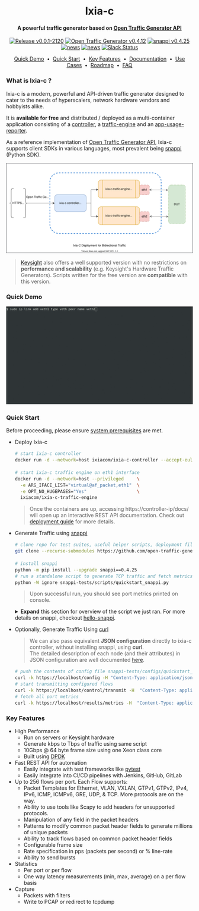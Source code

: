 <h1 align="center">
  <br>
  Ixia-c
  <br>
</h1>

<h4 align="center">
  A powerful traffic generator based on <a href="https://github.com/open-traffic-generator/models" target="_blank">Open Traffic Generator API</a>
</h4>

<p align="center">
  <a href="https://hub.docker.com/r/ixiacom/ixia-c-controller/tags"><img alt="Release v0.0.1-2120" src="https://img.shields.io/badge/release-v0.0.1--2120-brightgreen"></a>
  <a href="https://redocly.github.io/redoc/?url=https://github.com/open-traffic-generator/models/releases/download/v0.4.12/openapi.yaml"><img alt="Open Traffic Generator v0.4.12" src="https://img.shields.io/badge/open--traffic--generator-v0.4.12-brightgreen"></a>
  <a href="https://pypi.org/project/snappi/0.4.25"><img alt="snappi v0.4.25" src="https://img.shields.io/badge/snappi-v0.4.25-brightgreen"></a>
  <a href="docs/news.md"><img alt="news" src="https://img.shields.io/badge/-news-blue?logo=github"></a>
  <a href="docs/contribute.md"><img alt="news" src="https://img.shields.io/badge/-contribute-blue?logo=github"></a>
  <a href="docs/support.md"><img alt="Slack Status" src="https://img.shields.io/badge/slack-support-blue?logo=slack"></a>
</p>

<p align="center">
  <a href="#quick-demo">Quick Demo</a> &nbsp;•&nbsp;
  <a href="#quick-start">Quick Start</a> &nbsp;•&nbsp;
  <a href="#key-features">Key Features</a> &nbsp;•&nbsp;
  <a href="docs/readme.md">Documentation</a> &nbsp;•&nbsp;
  <a href="docs/usecases.md">Use Cases</a> &nbsp;•&nbsp;
  <a href="docs/roadmap.md">Roadmap</a> &nbsp;•&nbsp;
  <a href="docs/faq.md">FAQ</a>
  <br>
</p>

### What is Ixia-c ?

Ixia-c is a modern, powerful and API-driven traffic generator designed to cater to the needs of hyperscalers, network hardware vendors and hobbyists alike.

It is **available for free** and distributed / deployed as a multi-container application consisting of a [controller](https://hub.docker.com/r/ixiacom/ixia-c-controller), a [traffic-engine](https://hub.docker.com/r/ixiacom/ixia-c-traffic-engine) and an [app-usage-reporter](https://hub.docker.com/r/ixiacom/ixia-c-app-usage-reporter).

As a reference implementation of [Open Traffic Generator API](https://github.com/open-traffic-generator/models), Ixia-c supports client SDKs in various languages, most prevalent being [snappi](https://pypi.org/project/snappi/) (Python SDK).

<p align="center">
<img src="docs/res/ixia-c.drawio.svg" alt="Ixia-c Deployment for Bidirectional Traffic">
</p>

> [Keysight](https://www.keysight.com) also offers a well supported version with no restrictions on **performance and scalability** (e.g. Keysight's Hardware Traffic Generators). Scripts written for the free version are **compatible** with this version.

### Quick Demo

<p align="center">
<img src="docs/res/quick-demo.gif" alt="Quick Demo">
</p>

### Quick Start

Before proceeding, please ensure [system prerequisites](docs/prerequisites.md) are met.

* Deploy Ixia-c

  ```bash
  # start ixia-c controller
  docker run -d --network=host ixiacom/ixia-c-controller --accept-eula

  # start ixia-c traffic engine on eth1 interface
  docker run -d --network=host --privileged     \
    -e ARG_IFACE_LIST="virtual@af_packet,eth1"  \
    -e OPT_NO_HUGEPAGES="Yes"                   \
    ixiacom/ixia-c-traffic-engine
  ```

  > Once the containers are up, accessing https://controller-ip/docs/ will open up an interactive REST API documentation. Check out [deployment guide](docs/deployments.md) for more details.

* Generate Traffic using [snappi](https://pypi.org/project/snappi/)

  ```bash
  # clone repo for test suites, useful helper scripts, deployment files, etc.
  git clone --recurse-submodules https://github.com/open-traffic-generator/ixia-c && cd ixia-c

  # install snappi
  python -m pip install --upgrade snappi==0.4.25
  # run a standalone script to generate TCP traffic and fetch metrics
  python -W ignore snappi-tests/scripts/quickstart_snappi.py
  ```

  > Upon successful run, you should see port metrics printed on console.
 
  <details>
  <summary><b>Expand</b> this section for overview of the script we just ran. For more details on snappi, checkout <a href="docs/hello-snappi.md">hello-snappi</a>.</summary>

  ```python
  import snappi
  # create a new API instance where host points to controller
  api = snappi.api(host='https://localhost')

  # create a config object to be pushed to controller
  config = api.config()
  # add a port with location pointing to traffic engine
  prt = config.ports.port(name='prt', location='localhost:5555')[-1]
  # add a flow and assign endpoints
  flw = config.flows.flow(name='flw')[-1]
  flw.tx_rx.port.tx_name = prt.name

  # configure 100 packets to be sent, each having a size of 128 bytes
  flw.size.fixed = 128
  flw.duration.fixed_packets.packets = 100

  # add Ethernet, IP and TCP protocol headers with defaults
  flw.packet.ethernet().ipv4().tcp()

  # push configuration
  api.set_config(config)

  # start transmitting configured flows
  ts = api.transmit_state()
  ts.state = ts.START
  api.set_transmit_state(ts)

  # fetch & print port metrics
  req = api.metrics_request()
  req.port.port_names = [prt.name]
  print(api.get_metrics(req))
  ```

  </details>

* Optionally, Generate Traffic Using [curl](https://curl.se/)

  >We can also pass equivalent **JSON configuration** directly to ixia-c controller, without installing snappi, using **curl**.  
  >The detailed description of each node (and their attributes) in JSON configuration are well documented [here](https://redocly.github.io/redoc/?url=https://github.com/open-traffic-generator/models/releases/download/v0.4.12/openapi.yaml).

  ```bash
  # push the contents of config file snappi-tests/configs/quickstart_snappi.json
  curl -k https://localhost/config -H "Content-Type: application/json" -d @snappi-tests/configs/quickstart_snappi.json
  # start transmitting configured flows
  curl -k https://localhost/control/transmit -H  "Content-Type: application/json" -d '{"state": "start"}'
  # fetch all port metrics
  curl -k https://localhost/results/metrics -H  "Content-Type: application/json" -d '{"choice": "port"}}'
  ```

### Key Features

* High Performance
  * Run on servers or Keysight hardware
  * Generate kbps to Tbps of traffic using same script
  * 10Gbps @ 64 byte frame size using one Xeon class core
  * Built using [DPDK](https://www.dpdk.org)
* Fast REST API for automation
  * Easily integrate with test frameworks like [pytest](https://www.pytest.org)
  * Easily integrate into CI/CD pipelines with Jenkins, GitHub, GitLab
* Up to 256 flows per port.  Each Flow supports:
  * Packet Templates for Ethernet, VLAN, VXLAN, GTPv1, GTPv2, IPv4, IPv6, ICMP, ICMPv6, GRE, UDP, & TCP.  More protocols are on the way.
  * Ability to use tools like Scapy to add headers for unsupported protocols.
  * Manipulation of any field in the packet headers
  * Patterns to modify common packet header fields to generate millions of unique packets
  * Ability to track flows based on common packet header fields
  * Configurable frame size
  * Rate specification in pps (packets per second) or % line-rate
  * Ability to send bursts
* Statistics
  * Per port or per flow
  * One way latency measurements (min, max, average) on a per flow basis
* Capture
  * Packets with filters
  * Write to PCAP or redirect to tcpdump
